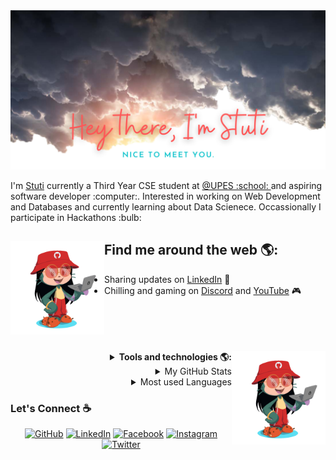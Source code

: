 <img src="https://raw.githubusercontent.com/CryptoGerm/CryptoGerm/main/header-clouds-intro.png" alt="banner that says Hey there, I'm Stuti - NICE TO MEET YOU on top of a cloud background">
<p>
I'm <a href="https://cryptogerm.github.io/">Stuti</a> currently a Third Year CSE student at <a href="https://www.upes.ac.in/">@UPES :school: </a> and aspiring software developer :computer:. Interested in working on Web Development and Databases and currently learning about Data Scienece. Occassionally I participate in Hackathons :bulb:
</p>

## Find me around the web 🌎: <a href="#"><img align="left" width="150" height="150" src="https://raw.githubusercontent.com/CryptoGerm/Cryptogerm/main/CryptoGerm-octocat-rotating.gif?raw=true"></a>
- Sharing updates on <a href="https://www.linkedin.com/in/stuti-chaturvedi-b88a5318b/">LinkedIn</a> 💼
- Chilling and gaming on <a href="https://discord.gg/cc7bYFarXT">Discord</a> and <a href="https://www.youtube.com/channel/UCgYuxYEREkzGRtEEwOQVkHQ">YouTube</a> 🎮
</br></br></br></br></br>
<details align="right">
<summary><b>Tools and technologies 🌎:</b> <a href="#"><img align="right" width="150" height="150" src="https://raw.githubusercontent.com/CryptoGerm/Cryptogerm/main/CryptoGerm-octocat-rotating.gif?raw=true"></a></summary>
<center>
	
 Category | Skills
--- | ---
Programming Languages |  <img align="center" src="https://raw.githubusercontent.com/CryptoGerm/CryptoGerm/main/icons/c-original.svg" width="40" alt="C" height="40"/><img align="center" src="https://raw.githubusercontent.com/CryptoGerm/CryptoGerm/main/icons/cplusplus-original.svg" alt="C++" width="40" height="40"><img align="center" src="https://raw.githubusercontent.com/CryptoGerm/CryptoGerm/main/icons/java-original.svg" alt="java" width="40" height="40"/><img align="center" src="https://raw.githubusercontent.com/CryptoGerm/CryptoGerm/main/icons/javascript-original.svg" alt="javascript" width="40" height="40"/><img align="center" src="https://raw.githubusercontent.com/CryptoGerm/CryptoGerm/main/icons/python-original.svg" alt="python" width="40" height="40"/>
Frontend Development | <img align="center" src="https://raw.githubusercontent.com/CryptoGerm/CryptoGerm/main/icons/react-original-wordmark.svg" alt="react" width="40" height="40"/><img align="center" src="https://raw.githubusercontent.com/CryptoGerm/CryptoGerm/main/icons/bootstrap-plain-wordmark.svg" alt="bootstrap" width="40" height="40"/><img align="center" src="https://raw.githubusercontent.com/CryptoGerm/CryptoGerm/main/icons/html5-original-wordmark.svg" alt="html5" width="40" height="40"/><img align="center" src="https://raw.githubusercontent.com/CryptoGerm/CryptoGerm/main/icons/css3-original-wordmark.svg" alt="css3" width="40" height="40"/>
Backend Development | <img align="center" src="https://raw.githubusercontent.com/CryptoGerm/CryptoGerm/main/icons/nodejs-original-wordmark.svg" alt="nodejs" width="40" height="40"/><img align="center" src="https://raw.githubusercontent.com/CryptoGerm/CryptoGerm/main/icons/php-original.svg" alt="php" width="40" height="40"/><img align="center" src="https://raw.githubusercontent.com/CryptoGerm/CryptoGerm/main/icons/apache_kafka-icon.svg" alt="kafka" width="40" height="40"/><img align="center" src="https://raw.githubusercontent.com/CryptoGerm/CryptoGerm/main/icons/apache_hadoop-icon.svg" alt="hadoop" width="40" height="40"/>
Database | <img align="center" src="https://raw.githubusercontent.com/CryptoGerm/CryptoGerm/main/icons/mongodb-original-wordmark.svg" alt="mongodb" width="40" height="40"/><img align="center" src="https://raw.githubusercontent.com/CryptoGerm/CryptoGerm/main/icons/mysql-original-wordmark.svg" alt="mysql" width="40" height="40"/><img align="center" src="https://raw.githubusercontent.com/CryptoGerm/CryptoGerm/main/icons/oracle-original.svg" alt="oracle" width="40" height="40"/><img align="center" src="https://raw.githubusercontent.com/CryptoGerm/CryptoGerm/main/icons/apache_hive-icon.svg" alt="hive" width="40" height="40"/>
Devops | <img align="center" src="https://raw.githubusercontent.com/CryptoGerm/CryptoGerm/main/icons/google_cloud-icon.svg" alt="gcp" width="40" height="40"/>
Framework | <img align="center" src="https://raw.githubusercontent.com/CryptoGerm/CryptoGerm/main/icons/django-original.svg" alt="django" width="40" height="40"/>
Software | <img align="center" src="https://raw.githubusercontent.com/CryptoGerm/CryptoGerm/main/icons/adobe_illustrator-icon.svg" alt="illustrator" width="40" height="40"/> <img align="center" src="https://raw.githubusercontent.com/CryptoGerm/CryptoGerm/main/icons/photoshop-line.svg" alt="photoshop" width="40" height="40"/><img align="center" src="https://raw.githubusercontent.com/CryptoGerm/CryptoGerm/main/icons/blender_community_badge_white.svg" alt="blender" width="40" height="40"/>
Game Engines | <img align="center" src="https://raw.githubusercontent.com/CryptoGerm/CryptoGerm/main/icons/unity3d-icon.svg" alt="unity" width="40" height="40"/>
Automation | <img align="center" src="https://raw.githubusercontent.com/CryptoGerm/CryptoGerm/main/icons/zapier-icon.svg" alt="zapier" width="40" height="40"/>
Operating System | <img align="center" src="https://raw.githubusercontent.com/CryptoGerm/CryptoGerm/main/icons/linux-original.svg" alt="linux" width="40" height="40"/><img align="center" src="https://raw.githubusercontent.com/CryptoGerm/CryptoGerm/main/icons/apple-original.svg" alt="iOS" width="40" height="40"/><img align="center" src="https://raw.githubusercontent.com/CryptoGerm/CryptoGerm/main/icons/windows8-original.svg" alt="Windows" width="40" height="40"/><img align="center" src="https://raw.githubusercontent.com/CryptoGerm/CryptoGerm/main/icons/android-original-wordmark.svg" alt="android" width="40" height="40"/>
</details>
</center>
<details align="right">
<summary>My GitHub Stats</summary>
<a href="https://github.com/CryptoGerm/github-readme-stats">
  <img width=450 height=170 align="center" src="https://github-readme-stats.vercel.app/api?username=CryptoGerm&theme=midnight-purple&show_icons=true&bg_color=0D1117&hide_border=true" />
</a>
</details>

<details align="right">
<summary>Most used Languages</summary>
<a href="https://github.com/CryptoGerm/github-readme-stats">
  <img align="center" src="https://github-readme-stats.vercel.app/api/top-langs/?username=CryptoGerm&theme=midnight-purple&layout=compact&bg_color=0D1117&hide_border=true" />
</a>
</details>
	

### Let's Connect :coffee:
<p align="center">
	<a href="https://github.com/CryptoGerm"><img src="https://img.icons8.com/bubbles/50/000000/github.png" alt="GitHub"/></a>
	<a href="https://www.linkedin.com/in/stuti-chaturvedi-b88a5318b/"><img src="https://img.icons8.com/bubbles/50/000000/linkedin.png" alt="LinkedIn"/></a>
	<a href="https://www.facebook.com/stuti.chaturvedi.58/"><img src="https://img.icons8.com/bubbles/50/000000/facebook-new.png" alt="Facebook"/></a>
	<a href="https://www.instagram.com/stutichaturvedi19/"><img src="https://img.icons8.com/bubbles/50/000000/instagram.png" alt="Instagram"/></a>
	<a href="https://twitter.com/stutiiee"><img src="https://img.icons8.com/bubbles/50/000000/twitter.png" alt="Twitter"/></a>
</p>
